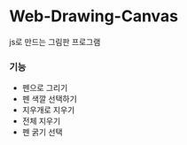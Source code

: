 # Web-Drawing-Canvas
js로 만드는 그림판 프로그램

### 기능
  <ul>
  <li>펜으로 그리기</li>
  <li>펜 색깔 선택하기</li>
  <li>지우개로 지우기</li>
  <li>전체 지우기</li>
  <li>펜 굵기 선택</li>
  </ul>
